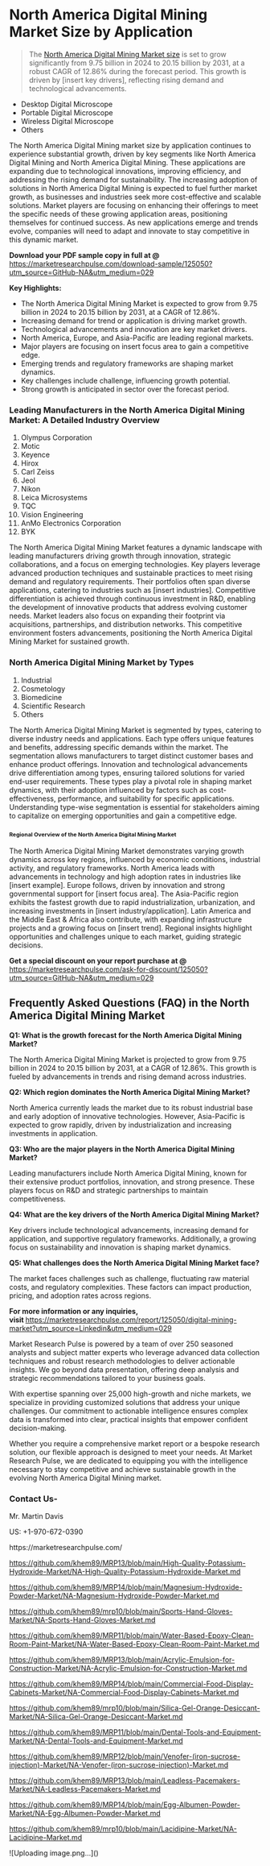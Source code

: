 <h1>North America Digital Mining Market&nbsp;Size by Application</h1><blockquote><p>The <a href="https://marketresearchpulse.com/download-sample/125050?utm_source=GitHub-NA&amp;utm_medium=029">North America Digital Mining Market size</a> is set to grow significantly from 9.75 billion in 2024 to 20.15 billion by 2031, at a robust CAGR of 12.86% during the forecast period. This growth is driven by [insert key drivers], reflecting rising demand and technological advancements.</p></blockquote><ul><li>Desktop Digital Microscope <li> Portable Digital Microscope <li> Wireless Digital Microscope <li> Others</li></ul><p>The North America Digital Mining market size by application continues to experience substantial growth, driven by key segments like North America Digital Mining and North America Digital Mining. These applications are expanding due to technological innovations, improving efficiency, and addressing the rising demand for sustainability. The increasing adoption of solutions in North America Digital Mining is expected to fuel further market growth, as businesses and industries seek more cost-effective and scalable solutions. Market players are focusing on enhancing their offerings to meet the specific needs of these growing application areas, positioning themselves for continued success. As new applications emerge and trends evolve, companies will need to adapt and innovate to stay competitive in this dynamic market.</p><p><strong>Download your PDF sample copy in full at @ </strong><a href="https://marketresearchpulse.com/download-sample/125050?utm_source=GitHub-NA&amp;utm_medium=029">https://marketresearchpulse.com/download-sample/125050?utm_source=GitHub-NA&amp;utm_medium=029</a></p><p><strong>Key Highlights: </strong></p><ul><li>The North America Digital Mining Market is expected to grow from 9.75 billion in 2024 to 20.15 billion by 2031, at a CAGR of 12.86%.</li><li>Increasing demand for trend or application is driving market growth.</li><li>Technological advancements and innovation are key market drivers.</li><li>North America, Europe, and Asia-Pacific are leading regional markets.</li><li>Major players are focusing on insert focus area to gain a competitive edge.</li><li>Emerging trends and regulatory frameworks are shaping market dynamics.</li><li>Key challenges include challenge, influencing growth potential.</li><li>Strong growth is anticipated in sector over the forecast period.</li></ul><h3>Leading Manufacturers in the North America Digital Mining Market: A Detailed Industry Overview</h3><ol><li>Olympus Corporation</li><li>Motic</li><li>Keyence</li><li>Hirox</li><li>Carl Zeiss</li><li>Jeol</li><li>Nikon</li><li>Leica Microsystems</li><li>TQC</li><li>Vision Engineering</li><li>AnMo Electronics Corporation</li><li>BYK</li></ol><div class="flex max-w-full flex-col flex-grow"><div class="min-h-8 text-message flex w-full flex-col items-end gap-2 whitespace-normal break-words [.text-message+&amp;]:mt-5" dir="auto" data-message-author-role="assistant" data-message-id="fd8432e4-4910-450d-b182-61b7bfb0a01f" data-message-model-slug="gpt-4o"><div class="flex w-full flex-col gap-1 empty:hidden first:pt-[3px]"><div class="markdown prose w-full break-words dark:prose-invert light"><p>The North America Digital Mining Market features a dynamic landscape with leading manufacturers driving growth through innovation, strategic collaborations, and a focus on emerging technologies. Key players leverage advanced production techniques and sustainable practices to meet rising demand and regulatory requirements. Their portfolios often span diverse applications, catering to industries such as [insert industries]. Competitive differentiation is achieved through continuous investment in R&amp;D, enabling the development of innovative products that address evolving customer needs. Market leaders also focus on expanding their footprint via acquisitions, partnerships, and distribution networks. This competitive environment fosters advancements, positioning the North America Digital Mining Market for sustained growth.</p></div></div></div></div><h3>North America Digital Mining Market by Types</h3><ol><li>Industrial <li> Cosmetology <li> Biomedicine <li> Scientific Research <li> Others</li></ol><div class="flex max-w-full flex-col flex-grow"><div class="min-h-8 text-message flex w-full flex-col items-end gap-2 whitespace-normal break-words [.text-message+&amp;]:mt-5" dir="auto" data-message-author-role="assistant" data-message-id="084470be-0bb7-4664-bddf-5156b4f41249" data-message-model-slug="gpt-4o-mini"><div class="flex w-full flex-col gap-1 empty:hidden first:pt-[3px]"><div class="markdown prose w-full break-words dark:prose-invert light"><p>The North America Digital Mining Market is segmented by types, catering to diverse industry needs and applications. Each type offers unique features and benefits, addressing specific demands within the market. The segmentation allows manufacturers to target distinct customer bases and enhance product offerings. Innovation and technological advancements drive differentiation among types, ensuring tailored solutions for varied end-user requirements. These types play a pivotal role in shaping market dynamics, with their adoption influenced by factors such as cost-effectiveness, performance, and suitability for specific applications. Understanding type-wise segmentation is essential for stakeholders aiming to capitalize on emerging opportunities and gain a competitive edge.</p></div></div></div></div><h3><span style="font-size: 11px;">Regional Overview of the North America Digital Mining Market</span></h3><div class="flex max-w-full flex-col flex-grow"><div class="min-h-8 text-message flex w-full flex-col items-end gap-2 whitespace-normal break-words [.text-message+&amp;]:mt-5" dir="auto" data-message-author-role="assistant" data-message-id="e9038762-ce64-4e30-91c9-9bd413514231" data-message-model-slug="gpt-4o-mini"><div class="flex w-full flex-col gap-1 empty:hidden first:pt-[3px]"><div class="markdown prose w-full break-words dark:prose-invert light"><p>The North America Digital Mining Market demonstrates varying growth dynamics across key regions, influenced by economic conditions, industrial activity, and regulatory frameworks. North America leads with advancements in technology and high adoption rates in industries like [insert example]. Europe follows, driven by innovation and strong governmental support for [insert focus area]. The Asia-Pacific region exhibits the fastest growth due to rapid industrialization, urbanization, and increasing investments in [insert industry/application]. Latin America and the Middle East &amp; Africa also contribute, with expanding infrastructure projects and a growing focus on [insert trend]. Regional insights highlight opportunities and challenges unique to each market, guiding strategic decisions.</p></div></div></div></div><p><strong>Get a special discount on your report purchase at @ </strong><a href="https://marketresearchpulse.com/ask-for-discount/125050?utm_source=GitHub-NA&amp;utm_medium=029">https://marketresearchpulse.com/ask-for-discount/125050?utm_source=GitHub-NA&amp;utm_medium=029</a></p><h2>Frequently Asked Questions (FAQ) in the North America Digital Mining Market</h2><p><strong>Q1: What is the growth forecast for the North America Digital Mining Market?</strong></p><p>The North America Digital Mining Market is projected to grow from 9.75 billion in 2024 to 20.15 billion by 2031, at a CAGR of 12.86%. This growth is fueled by advancements in trends and rising demand across industries.</p><p><strong>Q2: Which region dominates the North America Digital Mining Market?</strong></p><p>North America currently leads the market due to its robust industrial base and early adoption of innovative technologies. However, Asia-Pacific is expected to grow rapidly, driven by industrialization and increasing investments in application.</p><p><strong>Q3: Who are the major players in the North America Digital Mining Market?</strong></p><p>Leading manufacturers include North America Digital Mining, known for their extensive product portfolios, innovation, and strong presence. These players focus on R&amp;D and strategic partnerships to maintain competitiveness.</p><p><strong>Q4: What are the key drivers of the North America Digital Mining Market?</strong></p><p>Key drivers include technological advancements, increasing demand for application, and supportive regulatory frameworks. Additionally, a growing focus on sustainability and innovation is shaping market dynamics.</p><p><strong>Q5: What challenges does the North America Digital Mining Market face?</strong></p><p>The market faces challenges such as challenge, fluctuating raw material costs, and regulatory complexities. These factors can impact production, pricing, and adoption rates across regions.</p><p><strong>For more information or any inquiries, visit&nbsp;</strong><a href="https://marketresearchpulse.com/report/125050/digital-mining-market?utm_source=Linkedin&utm_medium=029">https://marketresearchpulse.com/report/125050/digital-mining-market?utm_source=Linkedin&utm_medium=029</a></p><p>Market Research Pulse is powered by a team of over 250 seasoned analysts and subject matter experts who leverage advanced data collection techniques and robust research methodologies to deliver actionable insights. We go beyond data presentation, offering deep analysis and strategic recommendations tailored to your business goals.</p><p>With expertise spanning over 25,000 high-growth and niche markets, we specialize in providing customized solutions that address your unique challenges. Our commitment to actionable intelligence ensures complex data is transformed into clear, practical insights that empower confident decision-making.</p><p>Whether you require a comprehensive market report or a bespoke research solution, our flexible approach is designed to meet your needs. At Market Research Pulse, we are dedicated to equipping you with the intelligence necessary to stay competitive and achieve sustainable growth in the evolving North America Digital Mining market.</p><h3><strong>Contact Us-</strong></h3><p>Mr. Martin Davis</p><p>US: +1-970-672-0390</p><p>https://marketresearchpulse.com/</p><p><a href="https://github.com/khem89/MRP13/blob/main/High-Quality-Potassium-Hydroxide-Market/NA-High-Quality-Potassium-Hydroxide-Market.md">https://github.com/khem89/MRP13/blob/main/High-Quality-Potassium-Hydroxide-Market/NA-High-Quality-Potassium-Hydroxide-Market.md</a></p><p><a href="https://github.com/khem89/MRP14/blob/main/Magnesium-Hydroxide-Powder-Market/NA-Magnesium-Hydroxide-Powder-Market.md">https://github.com/khem89/MRP14/blob/main/Magnesium-Hydroxide-Powder-Market/NA-Magnesium-Hydroxide-Powder-Market.md</a></p><p><a href="https://github.com/khem89/mrp10/blob/main/Sports-Hand-Gloves-Market/NA-Sports-Hand-Gloves-Market.md">https://github.com/khem89/mrp10/blob/main/Sports-Hand-Gloves-Market/NA-Sports-Hand-Gloves-Market.md</a></p><p><a href="https://github.com/khem89/MRP11/blob/main/Water-Based-Epoxy-Clean-Room-Paint-Market/NA-Water-Based-Epoxy-Clean-Room-Paint-Market.md">https://github.com/khem89/MRP11/blob/main/Water-Based-Epoxy-Clean-Room-Paint-Market/NA-Water-Based-Epoxy-Clean-Room-Paint-Market.md</a></p><p><a href="https://github.com/khem89/MRP13/blob/main/Acrylic-Emulsion-for-Construction-Market/NA-Acrylic-Emulsion-for-Construction-Market.md">https://github.com/khem89/MRP13/blob/main/Acrylic-Emulsion-for-Construction-Market/NA-Acrylic-Emulsion-for-Construction-Market.md</a></p><p><a href="https://github.com/khem89/MRP14/blob/main/Commercial-Food-Display-Cabinets-Market/NA-Commercial-Food-Display-Cabinets-Market.md">https://github.com/khem89/MRP14/blob/main/Commercial-Food-Display-Cabinets-Market/NA-Commercial-Food-Display-Cabinets-Market.md</a></p><p><a href="https://github.com/khem89/mrp10/blob/main/Silica-Gel-Orange-Desiccant-Market/NA-Silica-Gel-Orange-Desiccant-Market.md">https://github.com/khem89/mrp10/blob/main/Silica-Gel-Orange-Desiccant-Market/NA-Silica-Gel-Orange-Desiccant-Market.md</a></p><p><a href="https://github.com/khem89/MRP11/blob/main/Dental-Tools-and-Equipment-Market/NA-Dental-Tools-and-Equipment-Market.md">https://github.com/khem89/MRP11/blob/main/Dental-Tools-and-Equipment-Market/NA-Dental-Tools-and-Equipment-Market.md</a></p><p><a href="https://github.com/khem89/MRP12/blob/main/Venofer-(iron-sucrose-injection)-Market/NA-Venofer-(iron-sucrose-injection)-Market.md">https://github.com/khem89/MRP12/blob/main/Venofer-(iron-sucrose-injection)-Market/NA-Venofer-(iron-sucrose-injection)-Market.md</a></p><p><a href="https://github.com/khem89/MRP13/blob/main/Leadless-Pacemakers-Market/NA-Leadless-Pacemakers-Market.md">https://github.com/khem89/MRP13/blob/main/Leadless-Pacemakers-Market/NA-Leadless-Pacemakers-Market.md</a></p><p><a href="https://github.com/khem89/MRP14/blob/main/Egg-Albumen-Powder-Market/NA-Egg-Albumen-Powder-Market.md">https://github.com/khem89/MRP14/blob/main/Egg-Albumen-Powder-Market/NA-Egg-Albumen-Powder-Market.md</a></p><p><a href="https://github.com/khem89/mrp10/blob/main/Lacidipine-Market/NA-Lacidipine-Market.md">https://github.com/khem89/mrp10/blob/main/Lacidipine-Market/NA-Lacidipine-Market.md</a></p>
![Uploading image.png…]()
